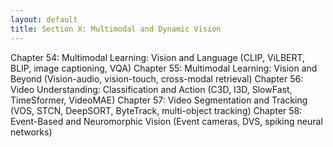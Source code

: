 ```yaml
---
layout: default
title: Section X: Multimodal and Dynamic Vision
---
```


Chapter 54: Multimodal Learning: Vision and Language
(CLIP, ViLBERT, BLIP, image captioning, VQA)
Chapter 55: Multimodal Learning: Vision and Beyond
(Vision-audio, vision-touch, cross-modal retrieval)
Chapter 56: Video Understanding: Classification and Action
(C3D, I3D, SlowFast, TimeSformer, VideoMAE)
Chapter 57: Video Segmentation and Tracking
(VOS, STCN, DeepSORT, ByteTrack, multi-object tracking)
Chapter 58: Event-Based and Neuromorphic Vision
(Event cameras, DVS, spiking neural networks)
